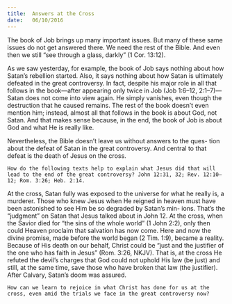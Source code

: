 ```yaml
---
title:  Answers at the Cross
date:   06/10/2016
---
```


The book of Job brings up many important issues. But many of these same issues do not get answered there. We need the rest of the Bible. And even then we still “see through a glass, darkly” (1 Cor. 13:12).

As we saw yesterday, for example, the book of Job says nothing about how Satan’s rebellion started. Also, it says nothing about how Satan is ultimately defeated in the great controversy. In fact, despite his major role in all that follows in the book—after appearing only twice in Job (Job 1:6–12, 2:1–7)—Satan does not come into view again. He simply vanishes, even though the destruction that he caused remains. The rest of the book doesn’t even mention him; instead, almost all that follows in the book is about God, not Satan. And that makes sense because, in the end, the book of Job is about God and what He is really like.

Nevertheless, the Bible doesn’t leave us without answers to the ques- tion about the defeat of Satan in the great controversy. And central to that defeat is the death of Jesus on the cross.

```How do the following texts help to explain what Jesus did that will lead to the end of the great controversy? John 12:31, 32; Rev. 12:10–12; Rom. 3:26; Heb. 2:14.```

At the cross, Satan fully was exposed to the universe for what he really is, a murderer. Those who knew Jesus when He reigned in heaven must have been astonished to see Him be so degraded by Satan’s min- ions. That’s the “judgment” on Satan that Jesus talked about in John 12. At the cross, when the Savior died for “the sins of the whole world” (1 John 2:2), only then could Heaven proclaim that salvation has now come. Here and now the divine promise, made before the world began (2 Tim. 1:9), became a reality. Because of His death on our behalf, Christ could be “just and the justifier of the one who has faith in Jesus” (Rom. 3:26, NKJV). That is, at the cross He refuted the devil’s charges that God could not uphold His law (be just) and still, at the same time, save those who have broken that law (the justifier). After Calvary, Satan’s doom was assured.

```How can we learn to rejoice in what Christ has done for us at the cross, even amid the trials we face in the great controversy now?```